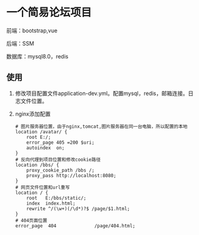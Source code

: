 # 一个简易论坛项目

前端：bootstrap,vue

后端：SSM

数据库：mysql8.0，redis

## 使用

1. 修改项目配置文件application-dev.yml。配置mysql，redis，邮箱连接。日志文件位置。

2. nginx添加配置

   ```
   # 图片服务器位置，由于nginx,tomcat,图片服务器在同一台电脑，所以配置的本地
   location /avatar/ {
       root E:/;
       error_page 405 =200 $uri;
       autoindex  on;
   }
   # 反向代理到项目位置和修改cookie路径
   location /bbs/ {
       proxy_cookie_path /bbs /;
       proxy_pass http://localhost:8080;
   }
   # 网页文件位置和url重写
   location / {
       root   E:/bbs/static/;
       index  index.html;
       rewrite ^/(\w+)(/\d*)?$ /page/$1.html;
   }
   # 404页面位置
   error_page  404              /page/404.html;
   ```

